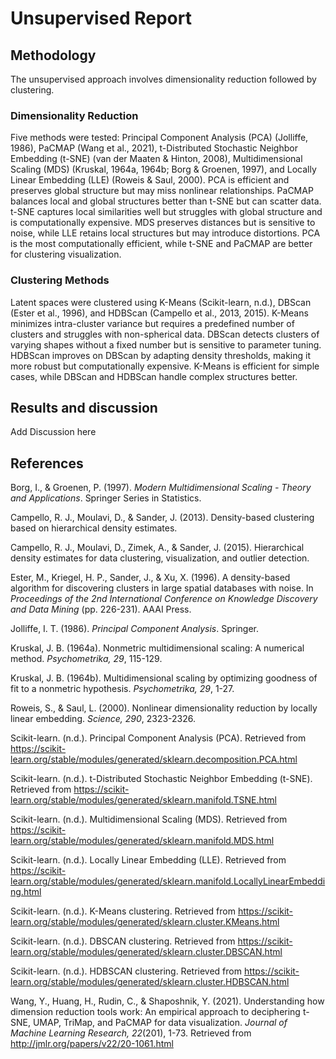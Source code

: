 # Unsupervised Report

## Methodology

The unsupervised approach involves dimensionality reduction followed by clustering. 

### Dimensionality Reduction

Five methods were tested: Principal Component Analysis (PCA) (Jolliffe, 1986), PaCMAP (Wang et al., 2021), t-Distributed Stochastic Neighbor Embedding (t-SNE) (van der Maaten & Hinton, 2008), Multidimensional Scaling (MDS) (Kruskal, 1964a, 1964b; Borg & Groenen, 1997), and Locally Linear Embedding (LLE) (Roweis & Saul, 2000). PCA is efficient and preserves global structure but may miss nonlinear relationships. PaCMAP balances local and global structures better than t-SNE but can scatter data. t-SNE captures local similarities well but struggles with global structure and is computationally expensive. MDS preserves distances but is sensitive to noise, while LLE retains local structures but may introduce distortions. PCA is the most computationally efficient, while t-SNE and PaCMAP are better for clustering visualization.

### Clustering Methods

Latent spaces were clustered using K-Means (Scikit-learn, n.d.), DBScan (Ester et al., 1996), and HDBScan (Campello et al., 2013, 2015). K-Means minimizes intra-cluster variance but requires a predefined number of clusters and struggles with non-spherical data. DBScan detects clusters of varying shapes without a fixed number but is sensitive to parameter tuning. HDBScan improves on DBScan by adapting density thresholds, making it more robust but computationally expensive. K-Means is efficient for simple cases, while DBScan and HDBScan handle complex structures better.

## Results and discussion

Add Discussion here

## References

Borg, I., & Groenen, P. (1997). *Modern Multidimensional Scaling - Theory and Applications*. Springer Series in Statistics.

Campello, R. J., Moulavi, D., & Sander, J. (2013). Density-based clustering based on hierarchical density estimates.

Campello, R. J., Moulavi, D., Zimek, A., & Sander, J. (2015). Hierarchical density estimates for data clustering, visualization, and outlier detection.

Ester, M., Kriegel, H. P., Sander, J., & Xu, X. (1996). A density-based algorithm for discovering clusters in large spatial databases with noise. In *Proceedings of the 2nd International Conference on Knowledge Discovery and Data Mining* (pp. 226-231). AAAI Press.

Jolliffe, I. T. (1986). *Principal Component Analysis*. Springer.

Kruskal, J. B. (1964a). Nonmetric multidimensional scaling: A numerical method. *Psychometrika, 29*, 115-129.

Kruskal, J. B. (1964b). Multidimensional scaling by optimizing goodness of fit to a nonmetric hypothesis. *Psychometrika, 29*, 1-27.

Roweis, S., & Saul, L. (2000). Nonlinear dimensionality reduction by locally linear embedding. *Science, 290*, 2323-2326.

Scikit-learn. (n.d.). Principal Component Analysis (PCA). Retrieved from https://scikit-learn.org/stable/modules/generated/sklearn.decomposition.PCA.html

Scikit-learn. (n.d.). t-Distributed Stochastic Neighbor Embedding (t-SNE). Retrieved from https://scikit-learn.org/stable/modules/generated/sklearn.manifold.TSNE.html

Scikit-learn. (n.d.). Multidimensional Scaling (MDS). Retrieved from https://scikit-learn.org/stable/modules/generated/sklearn.manifold.MDS.html

Scikit-learn. (n.d.). Locally Linear Embedding (LLE). Retrieved from https://scikit-learn.org/stable/modules/generated/sklearn.manifold.LocallyLinearEmbedding.html

Scikit-learn. (n.d.). K-Means clustering. Retrieved from https://scikit-learn.org/stable/modules/generated/sklearn.cluster.KMeans.html

Scikit-learn. (n.d.). DBSCAN clustering. Retrieved from https://scikit-learn.org/stable/modules/generated/sklearn.cluster.DBSCAN.html

Scikit-learn. (n.d.). HDBSCAN clustering. Retrieved from https://scikit-learn.org/stable/modules/generated/sklearn.cluster.HDBSCAN.html

Wang, Y., Huang, H., Rudin, C., & Shaposhnik, Y. (2021). Understanding how dimension reduction tools work: An empirical approach to deciphering t-SNE, UMAP, TriMap, and PaCMAP for data visualization. *Journal of Machine Learning Research, 22*(201), 1-73. Retrieved from http://jmlr.org/papers/v22/20-1061.html

